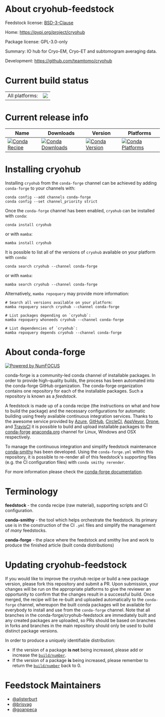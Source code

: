 About cryohub-feedstock
=======================

Feedstock license: [BSD-3-Clause](https://github.com/conda-forge/cryohub-feedstock/blob/main/LICENSE.txt)

Home: https://pypi.org/project/cryohub

Package license: GPL-3.0-only

Summary: IO hub for Cryo-EM, Cryo-ET and subtomogram averaging data.

Development: https://github.com/teamtomo/cryohub

Current build status
====================


<table><tr><td>All platforms:</td>
    <td>
      <a href="https://dev.azure.com/conda-forge/feedstock-builds/_build/latest?definitionId=17874&branchName=main">
        <img src="https://dev.azure.com/conda-forge/feedstock-builds/_apis/build/status/cryohub-feedstock?branchName=main">
      </a>
    </td>
  </tr>
</table>

Current release info
====================

| Name | Downloads | Version | Platforms |
| --- | --- | --- | --- |
| [![Conda Recipe](https://img.shields.io/badge/recipe-cryohub-green.svg)](https://anaconda.org/conda-forge/cryohub) | [![Conda Downloads](https://img.shields.io/conda/dn/conda-forge/cryohub.svg)](https://anaconda.org/conda-forge/cryohub) | [![Conda Version](https://img.shields.io/conda/vn/conda-forge/cryohub.svg)](https://anaconda.org/conda-forge/cryohub) | [![Conda Platforms](https://img.shields.io/conda/pn/conda-forge/cryohub.svg)](https://anaconda.org/conda-forge/cryohub) |

Installing cryohub
==================

Installing `cryohub` from the `conda-forge` channel can be achieved by adding `conda-forge` to your channels with:

```
conda config --add channels conda-forge
conda config --set channel_priority strict
```

Once the `conda-forge` channel has been enabled, `cryohub` can be installed with `conda`:

```
conda install cryohub
```

or with `mamba`:

```
mamba install cryohub
```

It is possible to list all of the versions of `cryohub` available on your platform with `conda`:

```
conda search cryohub --channel conda-forge
```

or with `mamba`:

```
mamba search cryohub --channel conda-forge
```

Alternatively, `mamba repoquery` may provide more information:

```
# Search all versions available on your platform:
mamba repoquery search cryohub --channel conda-forge

# List packages depending on `cryohub`:
mamba repoquery whoneeds cryohub --channel conda-forge

# List dependencies of `cryohub`:
mamba repoquery depends cryohub --channel conda-forge
```


About conda-forge
=================

[![Powered by
NumFOCUS](https://img.shields.io/badge/powered%20by-NumFOCUS-orange.svg?style=flat&colorA=E1523D&colorB=007D8A)](https://numfocus.org)

conda-forge is a community-led conda channel of installable packages.
In order to provide high-quality builds, the process has been automated into the
conda-forge GitHub organization. The conda-forge organization contains one repository
for each of the installable packages. Such a repository is known as a *feedstock*.

A feedstock is made up of a conda recipe (the instructions on what and how to build
the package) and the necessary configurations for automatic building using freely
available continuous integration services. Thanks to the awesome service provided by
[Azure](https://azure.microsoft.com/en-us/services/devops/), [GitHub](https://github.com/),
[CircleCI](https://circleci.com/), [AppVeyor](https://www.appveyor.com/),
[Drone](https://cloud.drone.io/welcome), and [TravisCI](https://travis-ci.com/)
it is possible to build and upload installable packages to the
[conda-forge](https://anaconda.org/conda-forge) [anaconda.org](https://anaconda.org/)
channel for Linux, Windows and OSX respectively.

To manage the continuous integration and simplify feedstock maintenance
[conda-smithy](https://github.com/conda-forge/conda-smithy) has been developed.
Using the ``conda-forge.yml`` within this repository, it is possible to re-render all of
this feedstock's supporting files (e.g. the CI configuration files) with ``conda smithy rerender``.

For more information please check the [conda-forge documentation](https://conda-forge.org/docs/).

Terminology
===========

**feedstock** - the conda recipe (raw material), supporting scripts and CI configuration.

**conda-smithy** - the tool which helps orchestrate the feedstock.
                   Its primary use is in the construction of the CI ``.yml`` files
                   and simplify the management of *many* feedstocks.

**conda-forge** - the place where the feedstock and smithy live and work to
                  produce the finished article (built conda distributions)


Updating cryohub-feedstock
==========================

If you would like to improve the cryohub recipe or build a new
package version, please fork this repository and submit a PR. Upon submission,
your changes will be run on the appropriate platforms to give the reviewer an
opportunity to confirm that the changes result in a successful build. Once
merged, the recipe will be re-built and uploaded automatically to the
`conda-forge` channel, whereupon the built conda packages will be available for
everybody to install and use from the `conda-forge` channel.
Note that all branches in the conda-forge/cryohub-feedstock are
immediately built and any created packages are uploaded, so PRs should be based
on branches in forks and branches in the main repository should only be used to
build distinct package versions.

In order to produce a uniquely identifiable distribution:
 * If the version of a package **is not** being increased, please add or increase
   the [``build/number``](https://docs.conda.io/projects/conda-build/en/latest/resources/define-metadata.html#build-number-and-string).
 * If the version of a package **is** being increased, please remember to return
   the [``build/number``](https://docs.conda.io/projects/conda-build/en/latest/resources/define-metadata.html#build-number-and-string)
   back to 0.

Feedstock Maintainers
=====================

* [@alisterburt](https://github.com/alisterburt/)
* [@brisvag](https://github.com/brisvag/)
* [@goanpeca](https://github.com/goanpeca/)


